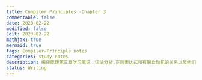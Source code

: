 ```yaml
---
title: Compiler Principles -Chapter 3
commentable: false
date: 2023-02-22
modified: false
Edit: 2023-02-22
mathjax: true
mermaid: true
tags: Compiler-Principle notes
categories: study notes
description: 编译原理第三章学习笔记：词法分析,正则表达式和有限自动机的关系以及他们如何转换
status: Writing
---
```




